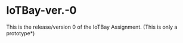# IoTBay-ver.-0
This is the release/version 0 of the IoTBay Assignment. (This is only a prototype*)
